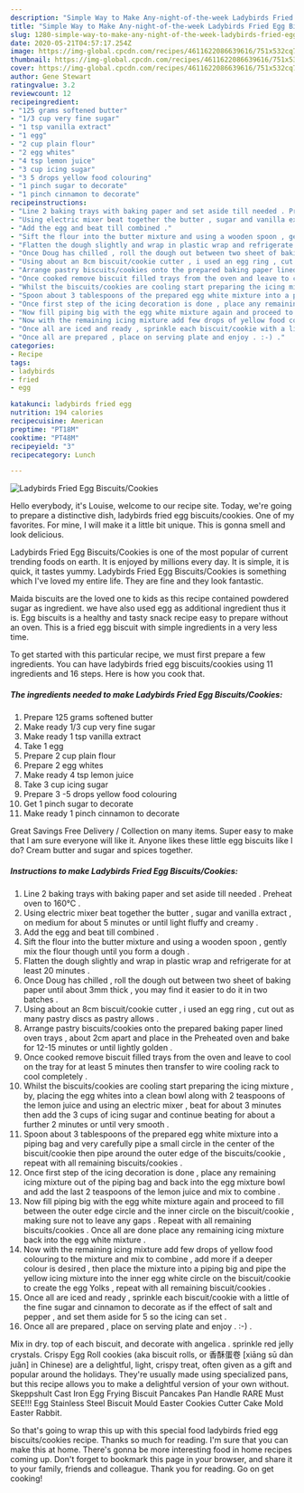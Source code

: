 ```yaml
---
description: "Simple Way to Make Any-night-of-the-week Ladybirds Fried Egg Biscuits/Cookies"
title: "Simple Way to Make Any-night-of-the-week Ladybirds Fried Egg Biscuits/Cookies"
slug: 1280-simple-way-to-make-any-night-of-the-week-ladybirds-fried-egg-biscuits-cookies
date: 2020-05-21T04:57:17.254Z
image: https://img-global.cpcdn.com/recipes/4611622086639616/751x532cq70/ladybirds-fried-egg-biscuitscookies-recipe-main-photo.jpg
thumbnail: https://img-global.cpcdn.com/recipes/4611622086639616/751x532cq70/ladybirds-fried-egg-biscuitscookies-recipe-main-photo.jpg
cover: https://img-global.cpcdn.com/recipes/4611622086639616/751x532cq70/ladybirds-fried-egg-biscuitscookies-recipe-main-photo.jpg
author: Gene Stewart
ratingvalue: 3.2
reviewcount: 12
recipeingredient:
- "125 grams softened butter"
- "1/3 cup very fine sugar"
- "1 tsp vanilla extract"
- "1 egg"
- "2 cup plain flour"
- "2 egg whites"
- "4 tsp lemon juice"
- "3 cup icing sugar"
- "3 5 drops yellow food colouring"
- "1 pinch sugar to decorate"
- "1 pinch cinnamon to decorate"
recipeinstructions:
- "Line 2 baking trays with baking paper and set aside till needed . Preheat oven to 160°C ."
- "Using electric mixer beat together the butter , sugar and vanilla extract , on medium for about 5 minutes or until light fluffy and creamy ."
- "Add the egg and beat till combined ."
- "Sift the flour into the butter mixture and using a wooden spoon , gently mix the flour though until you form a dough ."
- "Flatten the dough slightly and wrap in plastic wrap and refrigerate for at least 20 minutes ."
- "Once Doug has chilled , roll the dough out between two sheet of baking paper until about 3mm thick , you may find it easier to do it in two batches ."
- "Using about an 8cm biscuit/cookie cutter , i used an egg ring , cut out as many pastry discs as pastry allows ."
- "Arrange pastry biscuits/cookies onto the prepared baking paper lined oven trays , about 2cm apart and place in the Preheated oven and bake for 12-15 minutes or until lightly golden ."
- "Once cooked remove biscuit filled trays from the oven and leave to cool on the tray for at least 5 minutes then transfer to wire cooling rack to cool completely ."
- "Whilst the biscuits/cookies are cooling start preparing the icing mixture , by, placing the egg whites into a clean bowl along with 2 teaspoons of the lemon juice and using an electric mixer , beat for about 3 minutes then add the 3 cups of icing sugar and continue beating for about a further 2 minutes or until very smooth ."
- "Spoon about 3 tablespoons of the prepared egg white mixture into a piping bag and very carefully pipe a small circle in the center of the biscuit/cookie then pipe around the outer edge of the biscuits/cookie , repeat with all remaining biscuits/cookies ."
- "Once first step of the icing decoration is done , place any remaining icing mixture out of the piping bag and back into the egg mixture bowl and add the last 2 teaspoons of the lemon juice and mix to combine ."
- "Now fill piping big with the egg white mixture again and proceed to fill between the outer edge circle and the inner circle on the biscuit/cookie , making sure not to leave any gaps . Repeat with all remaining biscuits/cookies . Once all are done place any remaining icing mixture back into the egg white mixture ."
- "Now with the remaining icing mixture add few drops of yellow food colouring to the mixture and mix to combine , add more if a deeper colour is desired , then place the mixture into a piping big and pipe the yellow icing mixture into the inner egg white circle on the biscuit/cookie to create the egg Yolks , repeat with all remaining biscuit/cookies ."
- "Once all are iced and ready , sprinkle each biscuit/cookie with a little of the fine sugar and cinnamon to decorate as if the effect of salt and pepper , and set them aside for 5 so the icing can set ."
- "Once all are prepared , place on serving plate and enjoy . :-) ."
categories:
- Recipe
tags:
- ladybirds
- fried
- egg

katakunci: ladybirds fried egg 
nutrition: 194 calories
recipecuisine: American
preptime: "PT18M"
cooktime: "PT48M"
recipeyield: "3"
recipecategory: Lunch

---
```



![Ladybirds Fried Egg Biscuits/Cookies](https://img-global.cpcdn.com/recipes/4611622086639616/751x532cq70/ladybirds-fried-egg-biscuitscookies-recipe-main-photo.jpg)

Hello everybody, it's Louise, welcome to our recipe site. Today, we're going to prepare a distinctive dish, ladybirds fried egg biscuits/cookies. One of my favorites. For mine, I will make it a little bit unique. This is gonna smell and look delicious.

Ladybirds Fried Egg Biscuits/Cookies is one of the most popular of current trending foods on earth. It is enjoyed by millions every day. It is simple, it is quick, it tastes yummy. Ladybirds Fried Egg Biscuits/Cookies is something which I've loved my entire life. They are fine and they look fantastic.

Maida biscuits are the loved one to kids as this recipe contained powdered sugar as ingredient. we have also used egg as additional ingredient thus it is. Egg biscuits is a healthy and tasty snack recipe easy to prepare without an oven. This is a fried egg biscuit with simple ingredients in a very less time.


To get started with this particular recipe, we must first prepare a few ingredients. You can have ladybirds fried egg biscuits/cookies using 11 ingredients and 16 steps. Here is how you cook that.

<!--inarticleads1-->

##### The ingredients needed to make Ladybirds Fried Egg Biscuits/Cookies:

1. Prepare 125 grams softened butter
1. Make ready 1/3 cup very fine sugar
1. Make ready 1 tsp vanilla extract
1. Take 1 egg
1. Prepare 2 cup plain flour
1. Prepare 2 egg whites
1. Make ready 4 tsp lemon juice
1. Take 3 cup icing sugar
1. Prepare 3 -5 drops yellow food colouring
1. Get 1 pinch sugar to decorate
1. Make ready 1 pinch cinnamon to decorate


Great Savings Free Delivery / Collection on many items. Super easy to make that I am sure everyone will like it. Anyone likes these little egg biscuits like I do? Cream butter and sugar and spices together. 

<!--inarticleads2-->

##### Instructions to make Ladybirds Fried Egg Biscuits/Cookies:

1. Line 2 baking trays with baking paper and set aside till needed . Preheat oven to 160°C .
1. Using electric mixer beat together the butter , sugar and vanilla extract , on medium for about 5 minutes or until light fluffy and creamy .
1. Add the egg and beat till combined .
1. Sift the flour into the butter mixture and using a wooden spoon , gently mix the flour though until you form a dough .
1. Flatten the dough slightly and wrap in plastic wrap and refrigerate for at least 20 minutes .
1. Once Doug has chilled , roll the dough out between two sheet of baking paper until about 3mm thick , you may find it easier to do it in two batches .
1. Using about an 8cm biscuit/cookie cutter , i used an egg ring , cut out as many pastry discs as pastry allows .
1. Arrange pastry biscuits/cookies onto the prepared baking paper lined oven trays , about 2cm apart and place in the Preheated oven and bake for 12-15 minutes or until lightly golden .
1. Once cooked remove biscuit filled trays from the oven and leave to cool on the tray for at least 5 minutes then transfer to wire cooling rack to cool completely .
1. Whilst the biscuits/cookies are cooling start preparing the icing mixture , by, placing the egg whites into a clean bowl along with 2 teaspoons of the lemon juice and using an electric mixer , beat for about 3 minutes then add the 3 cups of icing sugar and continue beating for about a further 2 minutes or until very smooth .
1. Spoon about 3 tablespoons of the prepared egg white mixture into a piping bag and very carefully pipe a small circle in the center of the biscuit/cookie then pipe around the outer edge of the biscuits/cookie , repeat with all remaining biscuits/cookies .
1. Once first step of the icing decoration is done , place any remaining icing mixture out of the piping bag and back into the egg mixture bowl and add the last 2 teaspoons of the lemon juice and mix to combine .
1. Now fill piping big with the egg white mixture again and proceed to fill between the outer edge circle and the inner circle on the biscuit/cookie , making sure not to leave any gaps . Repeat with all remaining biscuits/cookies . Once all are done place any remaining icing mixture back into the egg white mixture .
1. Now with the remaining icing mixture add few drops of yellow food colouring to the mixture and mix to combine , add more if a deeper colour is desired , then place the mixture into a piping big and pipe the yellow icing mixture into the inner egg white circle on the biscuit/cookie to create the egg Yolks , repeat with all remaining biscuit/cookies .
1. Once all are iced and ready , sprinkle each biscuit/cookie with a little of the fine sugar and cinnamon to decorate as if the effect of salt and pepper , and set them aside for 5 so the icing can set .
1. Once all are prepared , place on serving plate and enjoy . :-) .


Mix in dry. top of each biscuit, and decorate with angelica . sprinkle red jelly crystals. Crispy Egg Roll cookies (aka biscuit rolls, or 香酥蛋卷 [xiāng sū dàn juǎn] in Chinese) are a delightful, light, crispy treat, often given as a gift and popular around the holidays. They&#39;re usually made using specialized pans, but this recipe allows you to make a delightful version of your own without. Skeppshult Cast Iron Egg Frying Biscuit Pancakes Pan Handle RARE Must SEE!!! Egg Stainless Steel Biscuit Mould Easter Cookies Cutter Cake Mold Easter Rabbit. 

So that's going to wrap this up with this special food ladybirds fried egg biscuits/cookies recipe. Thanks so much for reading. I'm sure that you can make this at home. There's gonna be more interesting food in home recipes coming up. Don't forget to bookmark this page in your browser, and share it to your family, friends and colleague. Thank you for reading. Go on get cooking!
